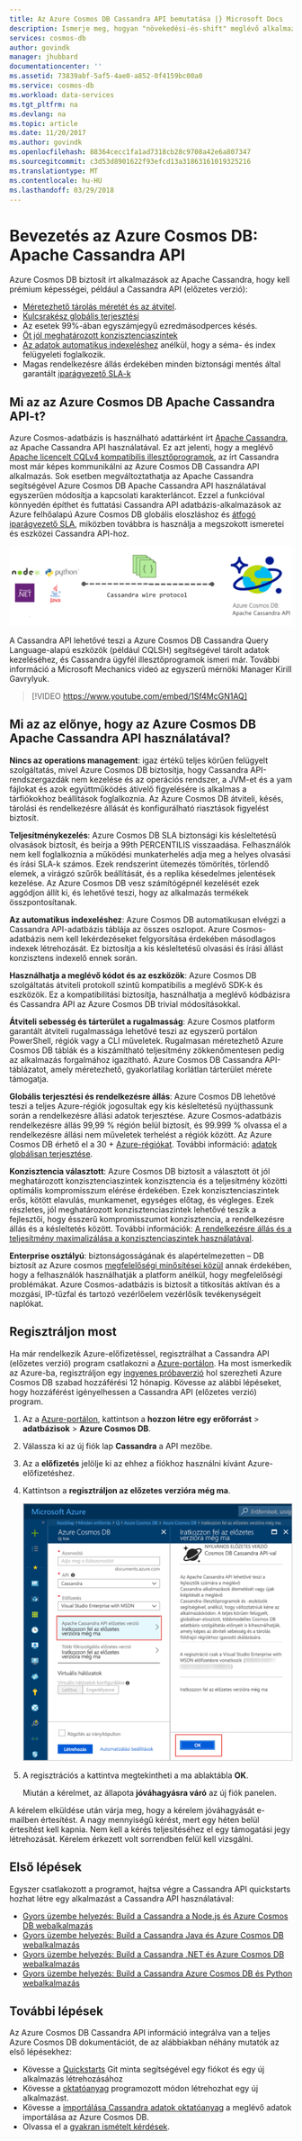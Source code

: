 ```yaml
---
title: Az Azure Cosmos DB Cassandra API bemutatása |} Microsoft Docs
description: Ismerje meg, hogyan "növekedési-és-shift" meglévő alkalmazások Azure Cosmos Adatbázist kíván használni, és új alkalmazások Cassandra illesztőprogramok és CQL már ismeri a Cassandra API használatával.
services: cosmos-db
author: govindk
manager: jhubbard
documentationcenter: ''
ms.assetid: 73839abf-5af5-4ae0-a852-0f4159bc00a0
ms.service: cosmos-db
ms.workload: data-services
ms.tgt_pltfrm: na
ms.devlang: na
ms.topic: article
ms.date: 11/20/2017
ms.author: govindk
ms.openlocfilehash: 88364cecc1fa1ad7318cb28c9708a42e6a807347
ms.sourcegitcommit: c3d53d8901622f93efcd13a31863161019325216
ms.translationtype: MT
ms.contentlocale: hu-HU
ms.lasthandoff: 03/29/2018
---
```

# <a name="introduction-to-azure-cosmos-db-apache-cassandra-api"></a>Bevezetés az Azure Cosmos DB: Apache Cassandra API

Azure Cosmos DB biztosít írt alkalmazások az Apache Cassandra, hogy kell prémium képességei, például a Cassandra API (előzetes verzió):

* [Méretezhető tárolás méretét és az átvitel](partition-data.md).
* [Kulcsrakész globális terjesztési](distribute-data-globally.md)
* Az esetek 99%-ában egyszámjegyű ezredmásodperces késés.
* [Öt jól meghatározott konzisztenciaszintek](consistency-levels.md)
* [Az adatok automatikus indexeléshez](http://www.vldb.org/pvldb/vol8/p1668-shukla.pdf) anélkül, hogy a séma- és index felügyeleti foglalkozik. 
* Magas rendelkezésre állás érdekében minden biztonsági mentés által garantált [iparágvezető SLA-k](https://azure.microsoft.com/support/legal/sla/cosmos-db/)

## <a name="what-is-the-azure-cosmos-db-apache-cassandra-api"></a>Mi az az Azure Cosmos DB Apache Cassandra API-t?

Azure Cosmos-adatbázis is használható adattárként írt [Apache Cassandra](https://cassandra.apache.org/), az Apache Cassandra API használatával. Ez azt jelenti, hogy a meglévő [Apache licencelt CQLv4 kompatibilis illesztőprogramok](https://cassandra.apache.org/doc/latest/getting_started/drivers.html?highlight=driver), az írt Cassandra most már képes kommunikálni az Azure Cosmos DB Cassandra API alkalmazás. Sok esetben megváltoztathatja az Apache Cassandra segítségével Azure Cosmos DB Apache Cassandra API használatával egyszerűen módosítja a kapcsolati karakterláncot. Ezzel a funkcióval könnyedén építhet és futtatási Cassandra API adatbázis-alkalmazások az Azure felhőalapú Azure Cosmos DB globális eloszláshoz és [átfogó iparágvezető SLA](https://azure.microsoft.com/support/legal/sla/cosmos-db), miközben továbbra is használja a megszokott ismeretei és eszközei Cassandra API-hoz.

![Azure Cosmos DB Cassandra API](./media/cassandra-introduction/cosmosdb-cassandra.png)

A Cassandra API lehetővé teszi a Azure Cosmos DB Cassandra Query Language-alapú eszközök (például CQLSH) segítségével tárolt adatok kezeléséhez, és Cassandra ügyfél illesztőprogramok ismeri már. További információ a Microsoft Mechanics videó az egyszerű mérnöki Manager Kirill Gavrylyuk.

> [!VIDEO https://www.youtube.com/embed/1Sf4McGN1AQ]
>

## <a name="what-is-the-benefit-of-using-apache-cassandra-api-for-azure-cosmos-db"></a>Mi az az előnye, hogy az Azure Cosmos DB Apache Cassandra API használatával?

**Nincs az operations management**: igaz értékű teljes körűen felügyelt szolgáltatás, mivel Azure Cosmos DB biztosítja, hogy Cassandra API-rendszergazdák nem kezelése és az operációs rendszer, a JVM-et és a yam fájlokat és azok együttműködés átívelő figyelésére is alkalmas a tárfiókokhoz beállítások foglalkoznia. Az Azure Cosmos DB átviteli, késés, tárolási és rendelkezésre állását és konfigurálható riasztások figyelést biztosít. 

**Teljesítménykezelés**: Azure Cosmos DB SLA biztonsági kis késleltetésű olvasások biztosít, és beírja a 99th PERCENTILIS visszaadása. Felhasználók nem kell foglalkoznia a működési munkaterhelés adja meg a helyes olvasási és írási SLA-k számos. Ezek rendszerint ütemezés tömörítés, törlendő elemek, a virágzó szűrők beállítását, és a replika késedelmes jelentések kezelése. Az Azure Cosmos DB vesz számítógépnél kezelését ezek aggódjon állít ki, és lehetővé teszi, hogy az alkalmazás termékek összpontosítanak.

**Az automatikus indexeléshez**: Azure Cosmos DB automatikusan elvégzi a Cassandra API-adatbázis táblája az összes oszlopot. Azure Cosmos-adatbázis nem kell lekérdezéseket felgyorsítása érdekében másodlagos indexek létrehozását. Ez biztosítja a kis késleltetésű olvasási és írási állást konzisztens indexelő ennek során. 

**Használhatja a meglévő kódot és az eszközök**: Azure Cosmos DB szolgáltatás átviteli protokoll szintű kompatibilis a meglévő SDK-k és eszközök. Ez a kompatibilitási biztosítja, használhatja a meglévő kódbázisra és Cassandra API az Azure Cosmos DB trivial módosításokkal.

**Átviteli sebesség és tárterület a rugalmasság**: Azure Cosmos platform garantált átviteli rugalmassága lehetővé teszi az egyszerű portálon PowerShell, régiók vagy a CLI műveletek. Rugalmasan méretezhető Azure Cosmos DB táblák és a kiszámítható teljesítmény zökkenőmentesen pedig az alkalmazás forgalmához igazítható. Azure Cosmos DB Cassandra API-táblázatot, amely méretezhető, gyakorlatilag korlátlan tárterület mérete támogatja. 

**Globális terjesztési és rendelkezésre állás**: Azure Cosmos DB lehetővé teszi a teljes Azure-régiók jogosultak egy kis késleltetésű nyújthassunk során a rendelkezésre állási adatok terjesztése. Azure Cosmos-adatbázis rendelkezésre állás 99,99 % régión belül biztosít, és 99.999 % olvassa el a rendelkezésre állási nem műveletek terhelést a régiók között. Az Azure Cosmos DB érhető el a 30 + [Azure-régiókat](https://azure.microsoft.com/regions/services/). További információ: [adatok globálisan terjesztése](distribute-data-globally.md). 

**Konzisztencia választott**: Azure Cosmos DB biztosít a választott öt jól meghatározott konzisztenciaszintek konzisztencia és a teljesítmény közötti optimális kompromisszum elérése érdekében. Ezek konzisztenciaszintek erős, kötött elavulás, munkamenet, egységes előtag, és végleges. Ezek részletes, jól meghatározott konzisztenciaszintek lehetővé teszik a fejlesztői, hogy ésszerű kompromisszumot konzisztencia, a rendelkezésre állás és a késleltetés között. További információk: [A rendelkezésre állás és a teljesítmény maximalizálása a konzisztenciaszintek használatával](consistency-levels.md). 

**Enterprise osztályú**: biztonságosságának és alapértelmezetten – DB biztosít az Azure cosmos [megfelelőségi minősítései közül](https://www.microsoft.com/trustcenter) annak érdekében, hogy a felhasználók használhatják a platform anélkül, hogy megfelelőségi problémákat. Azure Cosmos-adatbázis is biztosít a titkosítás aktívan és a mozgási, IP-tűzfal és tartozó vezérlőelem vezérlősík tevékenységeit naplókat.  

<a id="sign-up-now"></a>
## <a name="sign-up-now"></a>Regisztráljon most 

Ha már rendelkezik Azure-előfizetéssel, regisztrálhat a Cassandra API (előzetes verzió) program csatlakozni a [Azure-portálon](https://aka.ms/cosmosdb-cassandra-signup).  Ha most ismerkedik az Azure-ba, regisztráljon egy [ingyenes próbaverzió](https://azure.microsoft.com/free) hol szerezheti Azure Cosmos DB szabad hozzáférési 12 hónapig. Kövesse az alábbi lépéseket, hogy hozzáférést igényelhessen a Cassandra API (előzetes verzió) program.

1. Az a [Azure-portálon](https://portal.azure.com), kattintson a **hozzon létre egy erőforrást** > **adatbázisok** > **Azure Cosmos DB**. 

2. Válassza ki az új fiók lap **Cassandra** a API mezőbe. 

3. Az a **előfizetés** jelölje ki az ehhez a fiókhoz használni kívánt Azure-előfizetéshez.

4. Kattintson a **regisztráljon az előzetes verzióra még ma**.

    ![Azure Cosmos DB Cassandra API](./media/cassandra-introduction/cassandra-sign-up.png)

3. A regisztrációs a kattintva megtekintheti a ma ablaktábla **OK**. 

    Miután a kérelmet, az állapota **jóváhagyásra váró** az új fiók panelen. 

A kérelem elküldése után várja meg, hogy a kérelem jóváhagyását e-mailben értesítést. A nagy mennyiségű kérést, mert egy héten belül értesítést kell kapnia. Nem kell a kérés teljesítéséhez el egy támogatási jegy létrehozását. Kérelem érkezett volt sorrendben felül kell vizsgálni. 

## <a name="how-to-get-started"></a>Első lépések
Egyszer csatlakozott a programot, hajtsa végre a Cassandra API quickstarts hozhat létre egy alkalmazást a Cassandra API használatával:

* [Gyors üzembe helyezés: Build a Cassandra a Node.js és Azure Cosmos DB webalkalmazás](create-cassandra-nodejs.md)
* [Gyors üzembe helyezés: Build a Cassandra Java és Azure Cosmos DB webalkalmazás](create-cassandra-java.md)
* [Gyors üzembe helyezés: Build a Cassandra .NET és Azure Cosmos DB webalkalmazás](create-cassandra-dotnet.md)
* [Gyors üzembe helyezés: Build a Cassandra Azure Cosmos DB és Python webalkalmazás](create-cassandra-python.md)

## <a name="next-steps"></a>További lépések

Az Azure Cosmos DB Cassandra API információ integrálva van a teljes Azure Cosmos DB dokumentációt, de az alábbiakban néhány mutatók az első lépésekhez:

* Kövesse a [Quickstarts](create-cassandra-nodejs.md) Git minta segítségével egy fiókot és egy új alkalmazás létrehozásához
* Kövesse a [oktatóanyag](tutorial-develop-cassandra-java.md) programozott módon létrehozhat egy új alkalmazást.
* Kövesse a [importálása Cassandra adatok oktatóanyag](cassandra-import-data.md) a meglévő adatok importálása az Azure Cosmos DB.
* Olvassa el a [gyakran ismételt kérdések](faq.md#cassandra).
